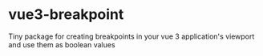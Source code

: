 # vue3-breakpoint
Tiny package for creating breakpoints in your vue 3 application's viewport and use them as boolean values
